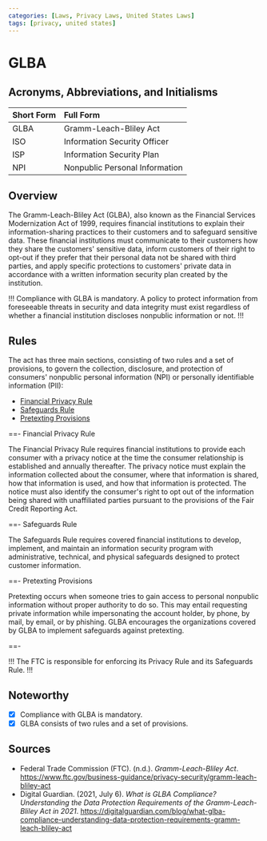 ```yaml
---
categories: [Laws, Privacy Laws, United States Laws]
tags: [privacy, united states]
---
```


# GLBA

## Acronyms, Abbreviations, and Initialisms

Short Form | Full Form
:--- | :---
GLBA | Gramm-Leach-Bliley Act
ISO | Information Security Officer
ISP | Information Security Plan
NPI | Nonpublic Personal Information

## Overview

The Gramm-Leach-Bliley Act (GLBA), also known as the Financial Services Modernization Act of 1999, requires financial institutions to explain their information-sharing practices to their customers and to safeguard sensitive data. These financial institutions must communicate to their customers how they share the customers' sensitive data, inform customers of their right to opt-out if they prefer that their personal data not be shared with third parties, and apply specific protections to customers' private data in accordance with a written information security plan created by the institution.

!!!
Compliance with GLBA is mandatory. A policy to protect information from foreseeable threats in security and data integrity must exist regardless of whether a financial institution discloses nonpublic information or not.
!!!

## Rules

The act has three main sections, consisting of two rules and a set of provisions, to govern the collection, disclosure, and protection of consumers' nonpublic personal information (NPI) or personally identifiable information (PII):

- [Financial Privacy Rule](#financial-privacy-rule)
- [Safeguards Rule](#safeguards-rule)
- [Pretexting Provisions](#pretexting-provisions)

==- Financial Privacy Rule

The Financial Privacy Rule requires financial institutions to provide each consumer with a privacy notice at the time the consumer relationship is established and annually thereafter. The privacy notice must explain the information collected about the consumer, where that information is shared, how that information is used, and how that information is protected. The notice must also identify the consumer's right to opt out of the information being shared with unaffiliated parties pursuant to the provisions of the Fair Credit Reporting Act.

==- Safeguards Rule

The Safeguards Rule requires covered financial institutions to develop, implement, and maintain an information security program with administrative, technical, and physical safeguards designed to protect customer information.

==- Pretexting Provisions

Pretexting occurs when someone tries to gain access to personal nonpublic information without proper authority to do so. This may entail requesting private information while impersonating the account holder, by phone, by mail, by email, or by phishing. GLBA encourages the organizations covered by GLBA to implement safeguards against pretexting.

==-

!!!
The FTC is responsible for enforcing its Privacy Rule and its Safeguards Rule.
!!!

## Noteworthy

- [x] Compliance with GLBA is mandatory.
- [x] GLBA consists of two rules and a set of provisions.

## Sources

- Federal Trade Commission (FTC). (n.d.). *Gramm-Leach-Bliley Act*. https://www.ftc.gov/business-guidance/privacy-security/gramm-leach-bliley-act
- Digital Guardian. (2021, July 6). *What is GLBA Compliance? Understanding the Data Protection Requirements of the Gramm-Leach-Bliley Act in 2021*. https://digitalguardian.com/blog/what-glba-compliance-understanding-data-protection-requirements-gramm-leach-bliley-act